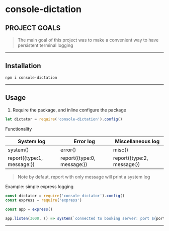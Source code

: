 # console-dictation

## PROJECT GOALS
> The main goal of this project was to make a convenient way to have persistent terminal logging

- - -

## Installation
```
npm i console-dictation
```
- - -
## Usage

1. Require the package, and inline configure the package
```js
let dictator = require('console-dictation').config()
```

Functionality

System log | Error log | Miscellaneous log
--- | --- | ---
system(<message>) | error(<message>) | misc(<message>)
report({type:1, message:<message>}) |report({type:0, message:<message>}) |report({type:2, message:<message>}) |

> Note by defaut, report with only message will print a system log

Example: simple express logging

```js
const dictator = require('console-dictator').config()
const express = require('express')

const app = express()

app.listen(3000, () => system(`connected to booking server: port ${port} `))
```
- - -
